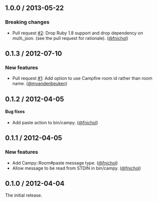 ## 1.0.0 / 2013-05-22

### Breaking changes

* Pull request [#2][]: Drop Ruby 1.8 support and drop dependency on
  multi\_json. (see the pull request for rationale). ([@fnichol][])

## 0.1.3 / 2012-07-10

### New features

* Pull request [#1][]: Add option to
  use Campfire room id rather than room name. ([@mvandenbeuken][])


## 0.1.2 / 2012-04-05

#### Bug fixes

* Add paste action to bin/campy. ([@fnichol][])


## 0.1.1 / 2012-04-05

### New features

* Add Campy::Room#paste message type. ([@fnichol][])
* Allow message to be read from STDIN in bin/campy. ([@fnichol][])


## 0.1.0 / 2012-04-04

The initial release.

<!--- The following link definition list is generated by PimpMyChangelog --->
[#1]: https://github.com/fnichol/campy/issues/1
[#2]: https://github.com/fnichol/campy/issues/2
[@fnichol]: https://github.com/fnichol
[@mvandenbeuken]: https://github.com/mvandenbeuken

